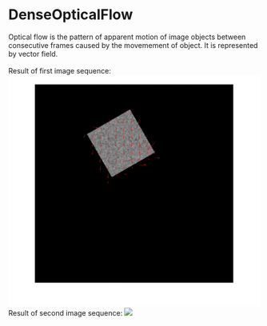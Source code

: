 # DenseOpticalFlow
Optical flow is the pattern of apparent motion of image objects between consecutive frames caused by the movemement of object. It is represented by vector field. 
<br>
<br>
Result of first image sequence:
![](Result/sequence1.gif)
<br>
Result of second image sequence:
![](Result/sequence2.gif)
